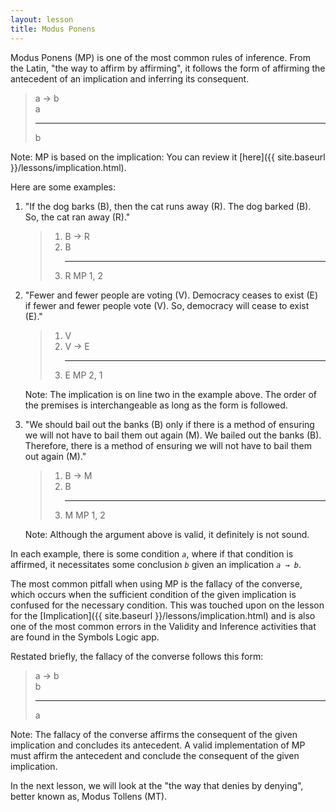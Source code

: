 ```yaml
---
layout: lesson
title: Modus Ponens
---
```


Modus Ponens (MP) is one of the most common rules of inference. From the Latin, "the way to affirm by affirming", it follows the form of affirming the antecedent of an implication and inferring its consequent.


> a → b <br>
> a 
><hr>
> b

Note: MP is based on the implication: You can review it [here]({{ site.baseurl }}/lessons/implication.html).

Here are some examples:

1. "If the dog barks (B), then the cat runs away (R). The dog barked (B). So, the cat ran away (R)."

    > 1. B → R
    > 2. B
        <hr>
    > 3. R <span class="deduction-support">MP 1, 2</span>

2. "Fewer and fewer people are voting (V). Democracy ceases to exist (E) if fewer and fewer people vote (V). So, democracy will cease to exist (E)."

    > 1. V
    > 2. V → E
        <hr>
    > 3. E <span class="deduction-support">MP 2, 1</span>

    Note: The implication is on line two in the example above. The order of the premises is interchangeable as long as the form is followed.

3. "We should bail out the banks (B) only if there is a method of ensuring we will not have to bail them out again (M). We bailed out the banks (B). Therefore, there is a method of ensuring we will not have to bail them out again (M)."

    > 1. B → M
    > 2. B
        <hr>
    > 3. M <span class="deduction-support">MP 1, 2</span>

    Note: Although the argument above is valid, it definitely is not sound.

In each example, there is some condition _`a`_, where if that condition is affirmed, it necessitates some conclusion _`b`_ given an implication _`a → b`_. 

The most common pitfall when using MP is the fallacy of the converse, which occurs when the sufficient condition of the given implication is confused for the necessary condition. This was touched upon on the lesson for the [Implication]({{ site.baseurl }}/lessons/implication.html) and is also one of the most common errors in the Validity and Inference activities that are found in the Symbols Logic app.

Restated briefly, the fallacy of the converse follows this form:

> a → b <br>
> b 
><hr>
> a

Note: The fallacy of the converse affirms the consequent of the given implication and concludes its antecedent. A valid implementation of MP must affirm the antecedent and conclude the consequent of the given implication.


In the next lesson, we will look at the "the way that denies by denying", better known as, Modus Tollens (MT).
